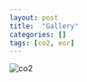 ```yaml
---
layout: post
title:  "Gallery"
categories: []
tags: [co2, eor]
---
```


![co2]({{site.baseurl}}/assets/img/co2.png)
